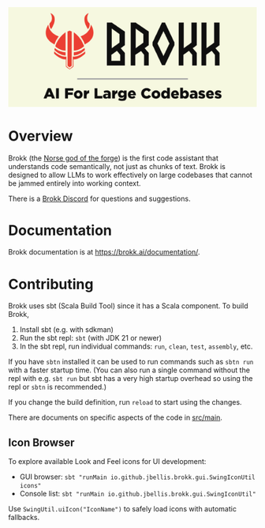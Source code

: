 <p align="left">
  <img src="docs/brokk.png" alt="Brokk – the forge god" width="600">
</p>

# Overview

Brokk (the [Norse god of the forge](https://en.wikipedia.org/wiki/Brokkr))
is the first code assistant that understands code semantically, not just
as chunks of text.  Brokk is designed to allow LLMs to work effectively
on large codebases that cannot be jammed entirely into working context.

There is a [Brokk Discord](https://discord.gg/QjhQDK8kAj) for questions and suggestions.

# Documentation

Brokk documentation is at https://brokk.ai/documentation/.

# Contributing

Brokk uses sbt (Scala Build Tool) since it has a Scala component. To build Brokk,
1. Install sbt (e.g. with sdkman)
2. Run the sbt repl: `sbt` (with JDK 21 or newer)
3. In the sbt repl, run individual commands: `run`, `clean`, `test`, `assembly`, etc.

If you have `sbtn` installed it can be used to run commands such as `sbtn run` with a faster startup time.
(You can also run a single command without the repl with e.g. `sbt run` but sbt has a very high
startup overhead so using the repl or `sbtn` is recommended.)

If you change the build definition, run `reload` to start using the changes.

There are documents on specific aspects of the code in [src/main](https://github.com/BrokkAi/brokk/tree/master/src/main).

## Icon Browser

To explore available Look and Feel icons for UI development:
- GUI browser: `sbt "runMain io.github.jbellis.brokk.gui.SwingIconUtil icons"`
- Console list: `sbt "runMain io.github.jbellis.brokk.gui.SwingIconUtil"`

Use `SwingUtil.uiIcon("IconName")` to safely load icons with automatic fallbacks.

